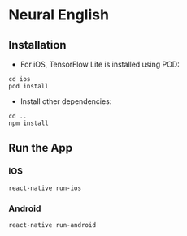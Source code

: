 # Neural English


## Installation 

* For iOS, TensorFlow Lite is installed using POD:

```
cd ios
pod install
```

* Install other dependencies:

```
cd ..
npm install
```

## Run the App

### iOS

```
react-native run-ios
```

### Android

```
react-native run-android
```
